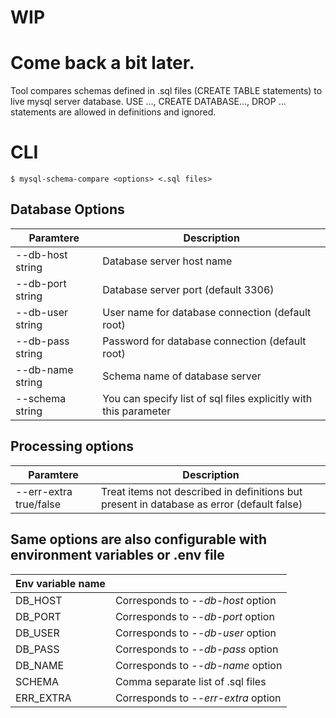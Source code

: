 # WIP

# Come back a bit later.


Tool compares schemas defined in .sql files (CREATE TABLE statements) to live mysql server database.
USE ..., CREATE DATABASE..., DROP ... statements are allowed in definitions and ignored.

# CLI

```$ mysql-schema-compare <options> <.sql files>```
                                                                                                    
## Database Options                                                            

| Paramtere | Description |
|-----------|-------------|
| --db-host string | Database server host name |
| --db-port string | Database server port (default 3306) |
| --db-user string | User name for database connection (default root) |
| --db-pass string | Password for database connection (default root) |
| --db-name string | Schema name of database server |
| --schema string | You can specify list of sql files explicitly with this parameter |

## Processing options                                                          

| Paramtere | Description |
|-----------|-------------|
| --err-extra true/false | Treat items not described in definitions but present in database as error (default false) |                       


## Same options are also configurable with environment variables or .env file

| Env variable name | |
|---|---|
| DB_HOST | Corresponds to _--db-host_ option |
| DB_PORT | Corresponds to _--db-port_ option |
| DB_USER | Corresponds to _--db-user_ option |
| DB_PASS | Corresponds to _--db-pass_ option |
| DB_NAME | Corresponds to _--db-name_ option |
| SCHEMA  | Comma separate list of .sql files |
| ERR_EXTRA | Corresponds to _--err-extra_ option |
